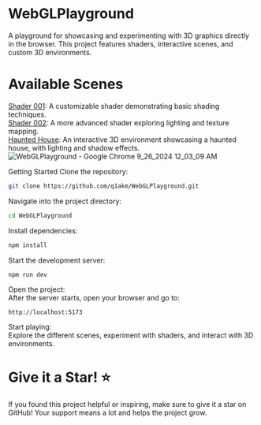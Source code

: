 # WebGLPlayground
A playground for showcasing and experimenting with 3D graphics directly in the browser. This project features shaders, interactive scenes, and custom 3D environments.

# Available Scenes

<a href="src/shader001/index.html">Shader 001<a/>: A customizable shader demonstrating basic shading techniques.
<br/>
<a href="src/shader002/shader002.html">Shader 002<a/>: A more advanced shader exploring lighting and texture mapping.
<br/>
<a href="src/hauntedhouse/index.html">Haunted House<a/>: An interactive 3D environment showcasing a haunted house, with lighting and shadow effects.
![WebGLPlayground - Google Chrome 9_26_2024 12_03_09 AM](https://github.com/user-attachments/assets/60acd365-7822-4220-a63c-680fa0e595a2)

Getting Started
Clone the repository:

```bash
git clone https://github.com/q1akm/WebGLPlayground.git
```
Navigate into the project directory:

``` bash
cd WebGLPlayground
```
Install dependencies:

```bash
npm install
```
Start the development server:

``` bash
npm run dev
```
Open the project: 
<br/>
After the server starts, open your browser and go to:

```arduino
http://localhost:5173
```
Start playing:
<br/>
Explore the different scenes, experiment with shaders, and interact with 3D environments.

# Give it a Star! ⭐
If you found this project helpful or inspiring, make sure to give it a star on GitHub! Your support means a lot and helps the project grow.
